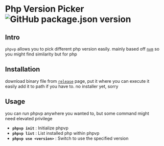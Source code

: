 # Php Version Picker ![GitHub package.json version](https://img.shields.io/github/package-json/v/SusuTawar/phpvp?style=for-the-badge)

## Intro

`phpvp` allows you to pick different php version easily.
mainly based off [`nvm`](https://github.com/nvm-sh/nvm) so you might find similarity but for php

## Installation

download binary file from [`release`](https://github.com/SusuTawar/phpvp/releases) page, put it where you can execute it easily
add it to path if you have to. no installer yet, sorry

## Usage

you can run phpvp anywhere you wanted to, but some command might need elevated privilege

- **`phpvp init`** : Initialize phpvp
- **`phpvp list`** : List installed php within phpvp
- **`phpvp use <version>`** : Switch to use the specified version
